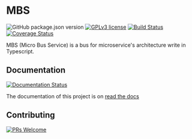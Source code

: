 # MBS

![GitHub package.json version](https://img.shields.io/github/package-json/v/vilsafur/mbs)
[![GPLv3 license](https://img.shields.io/badge/License-GPLv3-blue.svg)](http://perso.crans.org/besson/LICENSE.html)
[![Build Status](https://travis-ci.org/Vilsafur/mbs.svg?branch=master)](https://travis-ci.org/Vilsafur/mbs)
[![Coverage Status](https://coveralls.io/repos/github/Vilsafur/mbs/badge.svg?branch=master)](https://coveralls.io/github/Vilsafur/mbs?branch=master)

MBS (Micro Bus Service) is a bus for microservice's architecture write in Typescript.

## Documentation
[![Documentation Status](https://readthedocs.org/projects/mbs/badge?version=latest)](http://mbs.readthedocs.io/?version=latest)

The documentation of this project is on [read the docs](https://mbs.readthedocs.io)

## Contributing
[![PRs Welcome](https://img.shields.io/badge/PRs-welcome-brightgreen.svg?style=flat-square)](http://makeapullrequest.com)